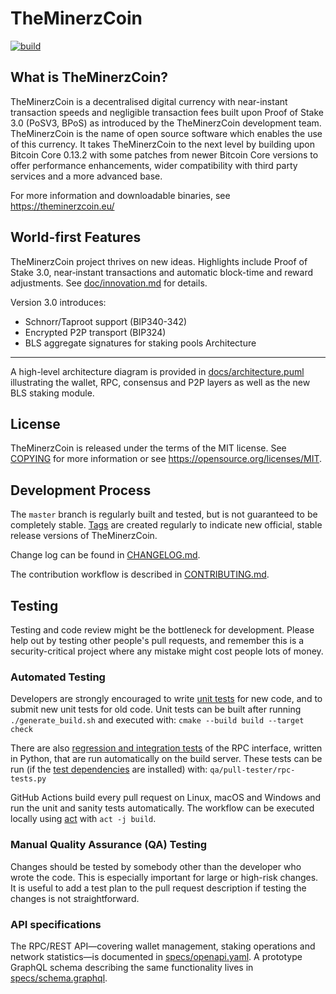 TheMinerzCoin
=====================================
[![build](https://github.com/MrMiner-org/TheMinerzCoin/actions/workflows/build.yml/badge.svg?branch=main)](https://github.com/MrMiner-org/TheMinerzCoin/actions/workflows/build.yml)

What is TheMinerzCoin?
----------------

TheMinerzCoin is a decentralised digital currency with near-instant transaction speeds and negligible transaction fees built upon Proof of Stake 3.0 (PoSV3, BPoS) as
introduced by the TheMinerzCoin development team.
TheMinerzCoin is the name of open source software which enables the use of this currency. It takes TheMinerzCoin to the next level by building upon
Bitcoin Core 0.13.2 with some patches from newer Bitcoin Core versions to offer performance enhancements, wider compatibility with third party services and a more advanced base.

For more information and downloadable binaries, see https://theminerzcoin.eu/

World-first Features
--------------------

TheMinerzCoin project thrives on new ideas. Highlights include Proof of Stake 3.0, near‑instant transactions and automatic block-time and reward adjustments. See [doc/innovation.md](doc/innovation.md) for details.

Version 3.0 introduces:

- Schnorr/Taproot support (BIP340-342)
- Encrypted P2P transport (BIP324)
- BLS aggregate signatures for staking pools
Architecture
------------
A high-level architecture diagram is provided in [docs/architecture.puml](docs/architecture.puml) illustrating the wallet, RPC, consensus and P2P layers as well as the new BLS staking module.

License
-------

TheMinerzCoin is released under the terms of the MIT license. See [COPYING](COPYING) for more
information or see https://opensource.org/licenses/MIT.

Development Process
-------------------

The `master` branch is regularly built and tested, but is not guaranteed to be
completely stable. [Tags](https://github.com/MrMiner-org/TheMinerzCoin/tags) are created
regularly to indicate new official, stable release versions of TheMinerzCoin.

Change log can be found in [CHANGELOG.md](CHANGELOG.md).

The contribution workflow is described in [CONTRIBUTING.md](CONTRIBUTING.md).


Testing
-------

Testing and code review might be the bottleneck for development. Please help out by testing
other people's pull requests, and remember this is a security-critical project where any mistake might cost people
lots of money.

### Automated Testing

Developers are strongly encouraged to write [unit tests](/doc/unit-tests.md) for new code, and to
submit new unit tests for old code. Unit tests can be built after running `./generate_build.sh`
and executed with: `cmake --build build --target check`

There are also [regression and integration tests](/qa) of the RPC interface, written
in Python, that are run automatically on the build server.
These tests can be run (if the [test dependencies](/qa) are installed) with: `qa/pull-tester/rpc-tests.py`

GitHub Actions build every pull request on Linux, macOS and Windows and run the unit and sanity tests automatically. The workflow can be executed locally using [act](https://github.com/nektos/act) with `act -j build`.

### Manual Quality Assurance (QA) Testing

Changes should be tested by somebody other than the developer who wrote the
code. This is especially important for large or high-risk changes. It is useful
to add a test plan to the pull request description if testing the changes is
not straightforward.

### API specifications

The RPC/REST API—covering wallet management, staking operations and network
statistics—is documented in [specs/openapi.yaml](specs/openapi.yaml). A prototype
GraphQL schema describing the same functionality lives in
[specs/schema.graphql](specs/schema.graphql).
